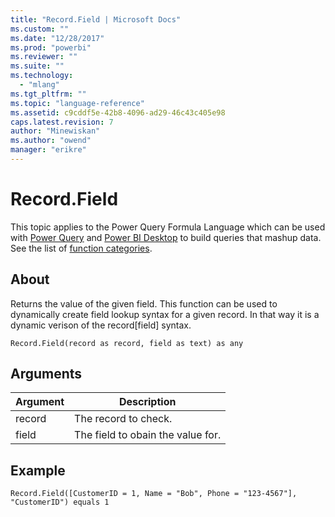 ```yaml
---
title: "Record.Field | Microsoft Docs"
ms.custom: ""
ms.date: "12/28/2017"
ms.prod: "powerbi"
ms.reviewer: ""
ms.suite: ""
ms.technology: 
  - "mlang"
ms.tgt_pltfrm: ""
ms.topic: "language-reference"
ms.assetid: c9cddf5e-42b8-4096-ad29-46c43c405e98
caps.latest.revision: 7
author: "Minewiskan"
ms.author: "owend"
manager: "erikre"
---
```

# Record.Field
This topic applies to the Power Query Formula Language which can be used with [Power Query](https://support.office.com/article/Introduction-to-Microsoft-Power-Query-for-Excel-6E92E2F4-2079-4E1F-BAD5-89F6269CD605) and [Power BI Desktop](http://go.microsoft.com/fwlink/p/?LinkId=618607) to build queries that mashup data. See the list of [function categories](https://msdn.microsoft.com/en-us/library/mt211003.aspx).  
  
## About  
Returns the value of the given field.  This function can be used to dynamically create field lookup syntax for a given record. In that way it is a dynamic verison of the record[field] syntax.  
  
```  
Record.Field(record as record, field as text) as any  
```  
  
## Arguments  
  
|Argument|Description|  
|------------|---------------|  
|record|The record to check.|  
|field|The field to obain the value for.|  
  
## <a name="__goback"></a>Example  
  
```  
Record.Field([CustomerID = 1, Name = "Bob", Phone = "123-4567"], "CustomerID") equals 1  
```  
